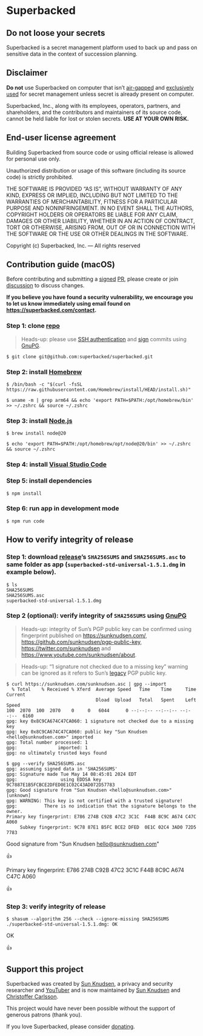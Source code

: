 # Superbacked

## Do not loose your secrets

Superbacked is a secret management platform used to back up and pass on sensitive data in the context of succession planning.

## Disclaimer

**Do not** use Superbacked on computer that isn’t [air-gapped](https://superbacked.com/faq/air-gapped) and [exclusively used](https://superbacked.com/faq/hardware) for secret management unless secret is already present on computer.

Superbacked, Inc., along with its employees, operators, partners, and shareholders, and the contributors and maintainers of its source code, cannot be held liable for lost or stolen secrets. **USE AT YOUR OWN RISK.**

## End-user license agreement

Building Superbacked from source code or using official release is allowed for personal use only.

Unauthorized distribution or usage of this software (including its source code) is strictly prohibited.

THE SOFTWARE IS PROVIDED “AS IS”, WITHOUT WARRANTY OF ANY KIND, EXPRESS OR IMPLIED, INCLUDING BUT NOT LIMITED TO THE WARRANTIES OF MERCHANTABILITY, FITNESS FOR A PARTICULAR PURPOSE AND NONINFRINGEMENT. IN NO EVENT SHALL THE AUTHORS, COPYRIGHT HOLDERS OR OPERATORS BE LIABLE FOR ANY CLAIM, DAMAGES OR OTHER LIABILITY, WHETHER IN AN ACTION OF CONTRACT, TORT OR OTHERWISE, ARISING FROM, OUT OF OR IN CONNECTION WITH THE SOFTWARE OR THE USE OR OTHER DEALINGS IN THE SOFTWARE.

Copyright (c) Superbacked, Inc. — All rights reserved

## Contribution guide (macOS)

Before contributing and submitting a [signed](https://docs.github.com/en/authentication/managing-commit-signature-verification/signing-commits) [PR](https://github.com/superbacked/superbacked/pulls), please create or join [discussion](https://github.com/superbacked/superbacked/discussions) to discuss changes.

**If you believe you have found a security vulnerability, we encourage you to let us know immediately using email found on https://superbacked.com/contact.**

### Step 1: clone [repo](https://github.com/superbacked/superbacked)

> Heads-up: please use [SSH authentication](https://docs.github.com/en/authentication/connecting-to-github-with-ssh/adding-a-new-ssh-key-to-your-github-account) and [sign](https://docs.github.com/en/authentication/managing-commit-signature-verification/signing-commits) commits using [GnuPG](https://gnupg.org/).

```console
$ git clone git@github.com:superbacked/superbacked.git
```

### Step 2: install [Homebrew](https://brew.sh/)

```console
$ /bin/bash -c "$(curl -fsSL https://raw.githubusercontent.com/Homebrew/install/HEAD/install.sh)"

$ uname -m | grep arm64 && echo 'export PATH=$PATH:/opt/homebrew/bin' >> ~/.zshrc && source ~/.zshrc
```

### Step 3: install [Node.js](https://nodejs.org/en)

```console
$ brew install node@20

$ echo 'export PATH=$PATH:/opt/homebrew/opt/node@20/bin' >> ~/.zshrc && source ~/.zshrc
```

### Step 4: install [Visual Studio Code](https://code.visualstudio.com/)

### Step 5: install dependencies

```console
$ npm install
```

### Step 6: run app in development mode

```console
$ npm run code
```

## How to verify integrity of release

### Step 1: download [release](https://github.com/superbacked/superbacked/releases)’s `SHA256SUMS` and `SHA256SUMS.asc` to same folder as app (`superbacked-std-universal-1.5.1.dmg` in example below).

```console
$ ls
SHA256SUMS
SHA256SUMS.asc
superbacked-std-universal-1.5.1.dmg
```

### Step 2 (optional): verify integrity of `SHA256SUMS` using [GnuPG](https://gnupg.org/)

> Heads-up: integrity of Sun’s PGP public key can be confirmed using fingerprint published on https://sunknudsen.com/, https://github.com/sunknudsen/pgp-public-key, https://twitter.com/sunknudsen and https://www.youtube.com/sunknudsen/about.

> Heads-up: “1 signature not checked due to a missing key” warning can be ignored as it refers to Sun’s [legacy](https://github.com/sunknudsen/pgp-public-key/tree/master/legacy) PGP public key.

```console
$ curl https://sunknudsen.com/sunknudsen.asc | gpg --import
  % Total    % Received % Xferd  Average Speed   Time    Time     Time  Current
                                 Dload  Upload   Total   Spent    Left  Speed
100  2070  100  2070    0     0   6044      0 --:--:-- --:--:-- --:--:--  6160
gpg: key 0x8C9CA674C47CA060: 1 signature not checked due to a missing key
gpg: key 0x8C9CA674C47CA060: public key "Sun Knudsen <hello@sunknudsen.com>" imported
gpg: Total number processed: 1
gpg:               imported: 1
gpg: no ultimately trusted keys found

$ gpg --verify SHA256SUMS.asc
gpg: assuming signed data in 'SHA256SUMS'
gpg: Signature made Tue May 14 08:45:01 2024 EDT
gpg:                using EDDSA key 9C7887E1B5FCBCE2DFED0E1C02C43AD072D57783
gpg: Good signature from "Sun Knudsen <hello@sunknudsen.com>" [unknown]
gpg: WARNING: This key is not certified with a trusted signature!
gpg:          There is no indication that the signature belongs to the owner.
Primary key fingerprint: E786 274B C92B 47C2 3C1C  F44B 8C9C A674 C47C A060
     Subkey fingerprint: 9C78 87E1 B5FC BCE2 DFED  0E1C 02C4 3AD0 72D5 7783
```

Good signature from "Sun Knudsen <hello@sunknudsen.com>"

👍

Primary key fingerprint: E786 274B C92B 47C2 3C1C F44B 8C9C A674 C47C A060

👍

### Step 3: verify integrity of release

```console
$ shasum --algorithm 256 --check --ignore-missing SHA256SUMS
./superbacked-std-universal-1.5.1.dmg: OK
```

OK

👍

## Support this project

Superbacked was created by [Sun Knudsen](https://sunknudsen.com/), a privacy and security researcher and [YouTuber](https://www.youtube.com/sunknudsen) and is now maintained by [Sun Knudsen](https://sunknudsen.com/) and [Christoffer Carlsson](https://christofferc.com/).

This project would have never been possible without the support of generous patrons (thank you).

If you love Superbacked, please consider [donating](https://sunknudsen.com/donate).
